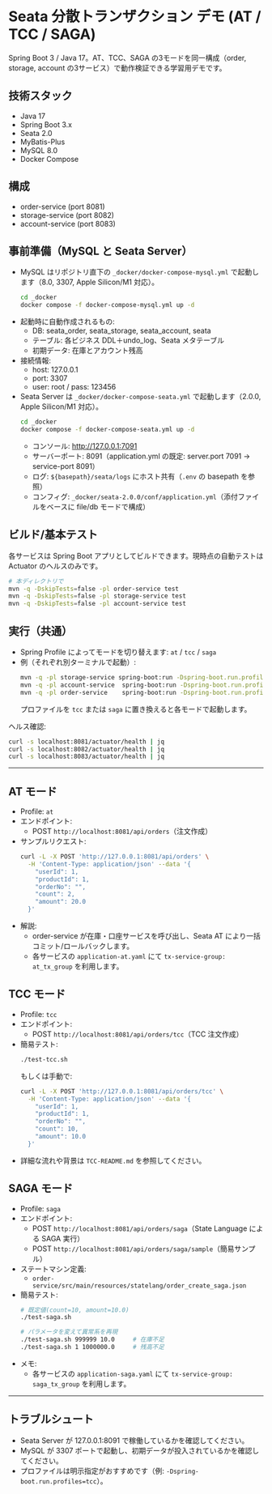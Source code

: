 # Seata 分散トランザクション デモ (AT / TCC / SAGA)

Spring Boot 3 / Java 17。AT、TCC、SAGA の3モードを同一構成（order, storage, account の3サービス）で動作検証できる学習用デモです。

## 技術スタック
- Java 17
- Spring Boot 3.x
- Seata 2.0
- MyBatis-Plus
- MySQL 8.0
- Docker Compose

## 構成
- order-service (port 8081)
- storage-service (port 8082)
- account-service (port 8083)


## 事前準備（MySQL と Seata Server）
- MySQL はリポジトリ直下の `_docker/docker-compose-mysql.yml` で起動します（8.0, 3307, Apple Silicon/M1 対応）。
  ```bash
  cd _docker
  docker compose -f docker-compose-mysql.yml up -d
  ```
- 起動時に自動作成されるもの:
  - DB: seata_order, seata_storage, seata_account, seata
  - テーブル: 各ビジネス DDL＋undo_log、Seata メタテーブル
  - 初期データ: 在庫とアカウント残高
- 接続情報:
  - host: 127.0.0.1
  - port: 3307
  - user: root / pass: 123456
- Seata Server は `_docker/docker-compose-seata.yml` で起動します（2.0.0, Apple Silicon/M1 対応）。
  ```bash
  cd _docker
  docker compose -f docker-compose-seata.yml up -d
  ```
  - コンソール: http://127.0.0.1:7091
  - サーバーポート: 8091（application.yml の既定: server.port 7091 → service-port 8091）
  - ログ: `${basepath}/seata/logs` にホスト共有（`.env` の basepath を参照）
  - コンフィグ: `_docker/seata-2.0.0/conf/application.yml`（添付ファイルをベースに file/db モードで構成）

## ビルド/基本テスト
各サービスは Spring Boot アプリとしてビルドできます。現時点の自動テストは Actuator のヘルスのみです。
```bash
# 本ディレクトリで
mvn -q -DskipTests=false -pl order-service test
mvn -q -DskipTests=false -pl storage-service test
mvn -q -DskipTests=false -pl account-service test
```

## 実行（共通）
- Spring Profile によってモードを切り替えます: `at` / `tcc` / `saga`
- 例（それぞれ別ターミナルで起動）:
  ```bash
  mvn -q -pl storage-service spring-boot:run -Dspring-boot.run.profiles=at
  mvn -q -pl account-service  spring-boot:run -Dspring-boot.run.profiles=at
  mvn -q -pl order-service    spring-boot:run -Dspring-boot.run.profiles=at
  ```
  プロファイルを `tcc` または `saga` に置き換えると各モードで起動します。

ヘルス確認:
```bash
curl -s localhost:8081/actuator/health | jq
curl -s localhost:8082/actuator/health | jq
curl -s localhost:8083/actuator/health | jq
```

---

## AT モード
- Profile: `at`
- エンドポイント:
  - POST `http://localhost:8081/api/orders`（注文作成）
- サンプルリクエスト:
  ```bash
  curl -L -X POST 'http://127.0.0.1:8081/api/orders' \
    -H 'Content-Type: application/json' --data '{
      "userId": 1,
      "productId": 1,
      "orderNo": "",
      "count": 2,
      "amount": 20.0
    }'
  ```
- 解説:
  - order-service が在庫・口座サービスを呼び出し、Seata AT により一括コミット/ロールバックします。
  - 各サービスの `application-at.yaml` にて `tx-service-group: at_tx_group` を利用します。

## TCC モード
- Profile: `tcc`
- エンドポイント:
  - POST `http://localhost:8081/api/orders/tcc`（TCC 注文作成）
- 簡易テスト:
  ```bash
  ./test-tcc.sh
  ```
  もしくは手動で:
  ```bash
  curl -L -X POST 'http://127.0.0.1:8081/api/orders/tcc' \
    -H 'Content-Type: application/json' --data '{
      "userId": 1,
      "productId": 1,
      "orderNo": "",
      "count": 10,
      "amount": 10.0
    }'
  ```
- 詳細な流れや背景は `TCC-README.md` を参照してください。

## SAGA モード
- Profile: `saga`
- エンドポイント:
  - POST `http://localhost:8081/api/orders/saga`（State Language による SAGA 実行）
  - POST `http://localhost:8081/api/orders/saga/sample`（簡易サンプル）
- ステートマシン定義:
  - `order-service/src/main/resources/statelang/order_create_saga.json`
- 簡易テスト:
  ```bash
  # 既定値(count=10, amount=10.0)
  ./test-saga.sh

  # パラメータを変えて異常系を再現
  ./test-saga.sh 999999 10.0     # 在庫不足
  ./test-saga.sh 1 1000000.0     # 残高不足
  ```
- メモ:
  - 各サービスの `application-saga.yaml` にて `tx-service-group: saga_tx_group` を利用します。

---

## トラブルシュート
- Seata Server が 127.0.0.1:8091 で稼働しているかを確認してください。
- MySQL が 3307 ポートで起動し、初期データが投入されているかを確認してください。
- プロファイルは明示指定がおすすめです（例: `-Dspring-boot.run.profiles=tcc`）。
